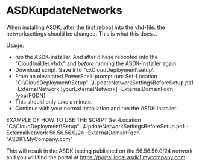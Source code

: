 # ASDKupdateNetworks
When installing ASDK, after the first reboot into the vhd-file. the networksettings should be changed. This is what this does...

Usage:
- run the ASDK-installer. And after it hase rebooted into the "Cloudbuilder.vhdx" and _before_ running the ASDK-installer again.
- Download script. Save it to "c:\CloudDeployment\setup\
- From an elevatated PowerShell-prompt run:
       Set-Location "C:\CloudDeployment\Setup"
       .\UpdateNetworkSettingsBeforeSetup.ps1 -ExternalNetwork [yourExternalNetwork] -ExternalDomainFqdn [yourFQDN]
- This should only take a minute. 
- Continue with your normal installation and run the ASDK-installer


EXAMPLE OF HOW TO USE THE SCRIPT
 Set-Location "C:\CloudDeployment\Setup"
 .\UpdateNetworkSettingsBeforeSetup.ps1 -ExternalNetwork 56.56.56.0/24 -ExternalDomainFqdn "ASDK1.MyCompany.com"
 
 This will result in the ASDK beeing published on the 56.56.56.0/24 network and you will find the portal at https://portal.local.asdk1.mycompany.com
 

